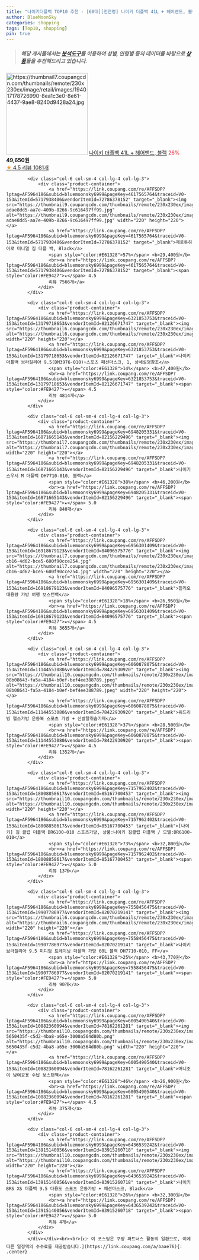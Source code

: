 ```yaml
---
title: "나이키더플백 TOP10 추천 - [60대][전연령] 나이키 더플백 41L + 헤어밴드, 블랙"
author: BlueMoonSky
categories: shopping
tags: [Top10, shopping]
pin: true
---
```


> ##### 해당 게시물에서는 [**분석도구**](https://itemscout.io/)를 이용하여 **성별**, **연령별** 등의 데이터를 바탕으로 [**상품**](https://link.coupang.com/a/baae76)들을 추천해드리고 있습니다.
<div class="container"><div class="row">
            <div class="col-6 col-sm-4 col-lg-4 col-lg-3">
                <div class="product-container">
                    <a href="https://link.coupang.com/re/AFFSDP?lptag=AF5964186&subid=bluemoonsky6999&pageKey=6284855979&traceid=V0-153&itemId=12922799470&vendorItemId=80187418873" target="_blank"><img src="https://thumbnail7.coupangcdn.com/thumbnails/remote/230x230ex/image/retail/images/194017178726990-8ea1c3e0-8e61-4437-9ae8-8240d9428a24.jpg" alt="https://thumbnail7.coupangcdn.com/thumbnails/remote/230x230ex/image/retail/images/194017178726990-8ea1c3e0-8e61-4437-9ae8-8240d9428a24.jpg" width="220" height="220"></a>
                    <a href="https://link.coupang.com/re/AFFSDP?lptag=AF5964186&subid=bluemoonsky6999&pageKey=6284855979&traceid=V0-153&itemId=12922799470&vendorItemId=80187418873" target="_blank">나이키 더플백 41L + 헤어밴드, 블랙</a>
                    <span style="color:#E61328">26%</span> <b>49,650원</b>
                    <br><a href="https://link.coupang.com/re/AFFSDP?lptag=AF5964186&subid=bluemoonsky6999&pageKey=6284855979&traceid=V0-153&itemId=12922799470&vendorItemId=80187418873" target="_blank"><span style="color:#FE9427">★</span> 4.5
                    리뷰 1081개</a>
                </div>
            </div>
            
            <div class="col-6 col-sm-4 col-lg-4 col-lg-3">
                <div class="product-container">
                    <a href="https://link.coupang.com/re/AFFSDP?lptag=AF5964186&subid=bluemoonsky6999&pageKey=4617565764&traceid=V0-153&itemId=5717938406&vendorItemId=72786378152" target="_blank"><img src="https://thumbnail9.coupangcdn.com/thumbnails/remote/230x230ex/image/retail/images/4088466495208245-adae8dd5-aa7e-409b-8266-9c616497ff99.jpg" alt="https://thumbnail9.coupangcdn.com/thumbnails/remote/230x230ex/image/retail/images/4088466495208245-adae8dd5-aa7e-409b-8266-9c616497ff99.jpg" width="220" height="220"></a>
                    <a href="https://link.coupang.com/re/AFFSDP?lptag=AF5964186&subid=bluemoonsky6999&pageKey=4617565764&traceid=V0-153&itemId=5717938406&vendorItemId=72786378152" target="_blank">제로투히어로 미니멀 짐 더플 백, Black</a>
                    <span style="color:#E61328">57%</span> <b>29,400원</b>
                    <br><a href="https://link.coupang.com/re/AFFSDP?lptag=AF5964186&subid=bluemoonsky6999&pageKey=4617565764&traceid=V0-153&itemId=5717938406&vendorItemId=72786378152" target="_blank"><span style="color:#FE9427">★</span> 4.5
                    리뷰 7566개</a>
                </div>
            </div>
            
            <div class="col-6 col-sm-4 col-lg-4 col-lg-3">
                <div class="product-container">
                    <a href="https://link.coupang.com/re/AFFSDP?lptag=AF5964186&subid=bluemoonsky6999&pageKey=6321853753&traceid=V0-153&itemId=13179718653&vendorItemId=82126671747" target="_blank"><img src="https://thumbnail6.coupangcdn.com/thumbnails/remote/230x230ex/image/vendor_inventory/2d9f/a12f9b8436b1217a830bbc8c0443500194e949314af32015c9705b70ce8d.jpg" alt="https://thumbnail6.coupangcdn.com/thumbnails/remote/230x230ex/image/vendor_inventory/2d9f/a12f9b8436b1217a830bbc8c0443500194e949314af32015c9705b70ce8d.jpg" width="220" height="220"></a>
                    <a href="https://link.coupang.com/re/AFFSDP?lptag=AF5964186&subid=bluemoonsky6999&pageKey=6321853753&traceid=V0-153&itemId=13179718653&vendorItemId=82126671747" target="_blank">나이키 더플백 브라질리아 9.5(DM3976-010)+스포츠 패션마스크, 1, 상세설명참조</a>
                    <span style="color:#E61328">14%</span> <b>47,400원</b>
                    <br><a href="https://link.coupang.com/re/AFFSDP?lptag=AF5964186&subid=bluemoonsky6999&pageKey=6321853753&traceid=V0-153&itemId=13179718653&vendorItemId=82126671747" target="_blank"><span style="color:#FE9427">★</span> 4.5
                    리뷰 4814개</a>
                </div>
            </div>
            
            <div class="col-6 col-sm-4 col-lg-4 col-lg-3">
                <div class="product-container">
                    <a href="https://link.coupang.com/re/AFFSDP?lptag=AF5964186&subid=bluemoonsky6999&pageKey=6948205331&traceid=V0-153&itemId=16871665143&vendorItemId=82156229496" target="_blank"><img src="https://thumbnail7.coupangcdn.com/thumbnails/remote/230x230ex/image/vendor_inventory/4e69/082f68861f54606ad7e9f1c378ebb7e5e9427fdd8bd8fb4f108763b74d52.png" alt="https://thumbnail7.coupangcdn.com/thumbnails/remote/230x230ex/image/vendor_inventory/4e69/082f68861f54606ad7e9f1c378ebb7e5e9427fdd8bd8fb4f108763b74d52.png" width="220" height="220"></a>
                    <a href="https://link.coupang.com/re/AFFSDP?lptag=AF5964186&subid=bluemoonsky6999&pageKey=6948205331&traceid=V0-153&itemId=16871665143&vendorItemId=82156229496" target="_blank">나이키 스우시 M 더플백 DH7710-010, 블랙</a>
                    <span style="color:#E61328">38%</span> <b>46,200원</b>
                    <br><a href="https://link.coupang.com/re/AFFSDP?lptag=AF5964186&subid=bluemoonsky6999&pageKey=6948205331&traceid=V0-153&itemId=16871665143&vendorItemId=82156229496" target="_blank"><span style="color:#FE9427">★</span> 5.0
                    리뷰 840개</a>
                </div>
            </div>
            
            <div class="col-6 col-sm-4 col-lg-4 col-lg-3">
                <div class="product-container">
                    <a href="https://link.coupang.com/re/AFFSDP?lptag=AF5964186&subid=bluemoonsky6999&pageKey=6956301409&traceid=V0-153&itemId=16918679123&vendorItemId=84096575776" target="_blank"><img src="https://thumbnail7.coupangcdn.com/thumbnails/remote/230x230ex/image/retail/images/2022/11/29/12/8/0d350207-cb16-4d62-bce5-600f90cce254.jpg" alt="https://thumbnail7.coupangcdn.com/thumbnails/remote/230x230ex/image/retail/images/2022/11/29/12/8/0d350207-cb16-4d62-bce5-600f90cce254.jpg" width="220" height="220"></a>
                    <a href="https://link.coupang.com/re/AFFSDP?lptag=AF5964186&subid=bluemoonsky6999&pageKey=6956301409&traceid=V0-153&itemId=16918679123&vendorItemId=84096575776" target="_blank">힐리오 대용량 가방 여행 보스턴백</a>
                    <span style="color:#E61328">18%</span> <b>26,950원</b>
                    <br><a href="https://link.coupang.com/re/AFFSDP?lptag=AF5964186&subid=bluemoonsky6999&pageKey=6956301409&traceid=V0-153&itemId=16918679123&vendorItemId=84096575776" target="_blank"><span style="color:#FE9427">★</span> 4.5
                    리뷰 3655개</a>
                </div>
            </div>
            
            <div class="col-6 col-sm-4 col-lg-4 col-lg-3">
                <div class="product-container">
                    <a href="https://link.coupang.com/re/AFFSDP?lptag=AF5964186&subid=bluemoonsky6999&pageKey=6060878075&traceid=V0-153&itemId=11144553080&vendorItemId=78422930920" target="_blank"><img src="https://thumbnail10.coupangcdn.com/thumbnails/remote/230x230ex/image/retail/images/3795709280029367-08b08643-fa5a-4184-b0ef-bef4ee388789.jpeg" alt="https://thumbnail10.coupangcdn.com/thumbnails/remote/230x230ex/image/retail/images/3795709280029367-08b08643-fa5a-4184-b0ef-bef4ee388789.jpeg" width="220" height="220"></a>
                    <a href="https://link.coupang.com/re/AFFSDP?lptag=AF5964186&subid=bluemoonsky6999&pageKey=6060878075&traceid=V0-153&itemId=11144553080&vendorItemId=78422930920" target="_blank">위드리빙 헬스가방 운동복 스포츠 가방 + 신발탈취습기제</a>
                    <span style="color:#E61328">37%</span> <b>28,500원</b>
                    <br><a href="https://link.coupang.com/re/AFFSDP?lptag=AF5964186&subid=bluemoonsky6999&pageKey=6060878075&traceid=V0-153&itemId=11144553080&vendorItemId=78422930920" target="_blank"><span style="color:#FE9427">★</span> 4.5
                    리뷰 1352개</a>
                </div>
            </div>
            
            <div class="col-6 col-sm-4 col-lg-4 col-lg-3">
                <div class="product-container">
                    <a href="https://link.coupang.com/re/AFFSDP?lptag=AF5964186&subid=bluemoonsky6999&pageKey=7157962402&traceid=V0-153&itemId=18008858617&vendorItemId=85167700453" target="_blank"><img src="https://thumbnail10.coupangcdn.com/thumbnails/remote/230x230ex/image/vendor_inventory/6156/31d7fa2e712b65302556d1c7778980d494c60d5eeca42be9e65747b40838.jpg" alt="https://thumbnail10.coupangcdn.com/thumbnails/remote/230x230ex/image/vendor_inventory/6156/31d7fa2e712b65302556d1c7778980d494c60d5eeca42be9e65747b40838.jpg" width="220" height="220"></a>
                    <a href="https://link.coupang.com/re/AFFSDP?lptag=AF5964186&subid=bluemoonsky6999&pageKey=7157962402&traceid=V0-153&itemId=18008858617&vendorItemId=85167700453" target="_blank">[나이키] 짐 클럽 더플백 DR6100-010 스포츠가방, 상품:나이키 짐클럽 더플백 / 모델:DR6100-010</a>
                    <span style="color:#E61328">73%</span> <b>32,800원</b>
                    <br><a href="https://link.coupang.com/re/AFFSDP?lptag=AF5964186&subid=bluemoonsky6999&pageKey=7157962402&traceid=V0-153&itemId=18008858617&vendorItemId=85167700453" target="_blank"><span style="color:#FE9427">★</span> 5.0
                    리뷰 13개</a>
                </div>
            </div>
            
            <div class="col-6 col-sm-4 col-lg-4 col-lg-3">
                <div class="product-container">
                    <a href="https://link.coupang.com/re/AFFSDP?lptag=AF5964186&subid=bluemoonsky6999&pageKey=7558456475&traceid=V0-153&itemId=19907786977&vendorItemId=82070219141" target="_blank"><img src="https://thumbnail6.coupangcdn.com/thumbnails/remote/230x230ex/image/vendor_inventory/d100/52e8b62c7df7503587909f3658f2dca4e8f28ae0734d5dcfb95de7288047.jpg" alt="https://thumbnail6.coupangcdn.com/thumbnails/remote/230x230ex/image/vendor_inventory/d100/52e8b62c7df7503587909f3658f2dca4e8f28ae0734d5dcfb95de7288047.jpg" width="220" height="220"></a>
                    <a href="https://link.coupang.com/re/AFFSDP?lptag=AF5964186&subid=bluemoonsky6999&pageKey=7558456475&traceid=V0-153&itemId=19907786977&vendorItemId=82070219141" target="_blank">나이키 브라질리아 9.5 미디엄 트레이닝 더플백 가방 60L 블랙 DH7710-010, FF</a>
                    <span style="color:#E61328">25%</span> <b>43,770원</b>
                    <br><a href="https://link.coupang.com/re/AFFSDP?lptag=AF5964186&subid=bluemoonsky6999&pageKey=7558456475&traceid=V0-153&itemId=19907786977&vendorItemId=82070219141" target="_blank"><span style="color:#FE9427">★</span> 5.0
                    리뷰 90개</a>
                </div>
            </div>
            
            <div class="col-6 col-sm-4 col-lg-4 col-lg-3">
                <div class="product-container">
                    <a href="https://link.coupang.com/re/AFFSDP?lptag=AF5964186&subid=bluemoonsky6999&pageKey=6005490540&traceid=V0-153&itemId=10882360094&vendorItemId=78162261281" target="_blank"><img src="https://thumbnail10.coupangcdn.com/thumbnails/remote/230x230ex/image/retail/images/191740910708552-5650435f-c5d2-4ba8-a65e-3000a564d80b.png" alt="https://thumbnail10.coupangcdn.com/thumbnails/remote/230x230ex/image/retail/images/191740910708552-5650435f-c5d2-4ba8-a65e-3000a564d80b.png" width="220" height="220"></a>
                    <a href="https://link.coupang.com/re/AFFSDP?lptag=AF5964186&subid=bluemoonsky6999&pageKey=6005490540&traceid=V0-153&itemId=10882360094&vendorItemId=78162261281" target="_blank">머니조이 남여공용 수납 보스턴백</a>
                    <span style="color:#E61328">46%</span> <b>26,900원</b>
                    <br><a href="https://link.coupang.com/re/AFFSDP?lptag=AF5964186&subid=bluemoonsky6999&pageKey=6005490540&traceid=V0-153&itemId=10882360094&vendorItemId=78162261281" target="_blank"><span style="color:#FE9427">★</span> 4.5
                    리뷰 375개</a>
                </div>
            </div>
            
            <div class="col-6 col-sm-4 col-lg-4 col-lg-3">
                <div class="product-container">
                    <a href="https://link.coupang.com/re/AFFSDP?lptag=AF5964186&subid=bluemoonsky6999&pageKey=6436539242&traceid=V0-153&itemId=13915140056&vendorItemId=83915260718" target="_blank"><img src="https://thumbnail10.coupangcdn.com/thumbnails/remote/230x230ex/image/vendor_inventory/79a3/61b7ff7229160cae8267c1aaee7d9527de14285441102ebe4a1aa6ff5e60.jpg" alt="https://thumbnail10.coupangcdn.com/thumbnails/remote/230x230ex/image/vendor_inventory/79a3/61b7ff7229160cae8267c1aaee7d9527de14285441102ebe4a1aa6ff5e60.jpg" width="220" height="220"></a>
                    <a href="https://link.coupang.com/re/AFFSDP?lptag=AF5964186&subid=bluemoonsky6999&pageKey=6436539242&traceid=V0-153&itemId=13915140056&vendorItemId=83915260718" target="_blank">나이키 BRS XS 더플백 9.5 다용도 스포츠 운동가방 + 패션마스크, Black</a>
                    <span style="color:#E61328">26%</span> <b>32,300원</b>
                    <br><a href="https://link.coupang.com/re/AFFSDP?lptag=AF5964186&subid=bluemoonsky6999&pageKey=6436539242&traceid=V0-153&itemId=13915140056&vendorItemId=83915260718" target="_blank"><span style="color:#FE9427">★</span> 5.0
                    리뷰 4개</a>
                </div>
            </div>
            </div></div><br><br>[👉 이 포스팅은 쿠팡 파트너스 활동의 일환으로, 이에 따른 일정액의 수수료를 제공받습니다.](https://link.coupang.com/a/baae76){: .center}
